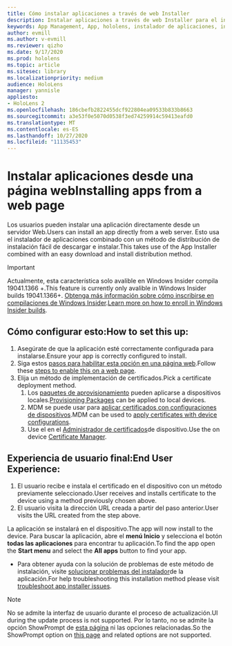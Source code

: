 ```yaml
---
title: Cómo instalar aplicaciones a través de web Installer
description: Instalar aplicaciones a través de web Installer para el instalador de aplicaciones
keywords: App Management, App, hololens, instalador de aplicaciones, instalación Web
author: evmill
ms.author: v-evmill
ms.reviewer: qizho
ms.date: 9/17/2020
ms.prod: hololens
ms.topic: article
ms.sitesec: library
ms.localizationpriority: medium
audience: HoloLens
manager: yannisle
appliesto:
- HoloLens 2
ms.openlocfilehash: 186cbefb2822455dcf922804ea09533b833b8663
ms.sourcegitcommit: a3e53f0e5070d0538f3ed74259914c59413eafd0
ms.translationtype: MT
ms.contentlocale: es-ES
ms.lasthandoff: 10/27/2020
ms.locfileid: "11135453"
---
```

# <span data-ttu-id="07a3d-104">Instalar aplicaciones desde una página web</span><span class="sxs-lookup"><span data-stu-id="07a3d-104">Installing apps from a web page</span></span>

<span data-ttu-id="07a3d-105">Los usuarios pueden instalar una aplicación directamente desde un servidor Web.</span><span class="sxs-lookup"><span data-stu-id="07a3d-105">Users can install an app directly from a web server.</span></span> <span data-ttu-id="07a3d-106">Esto usa el instalador de aplicaciones combinado con un método de distribución de instalación fácil de descargar e instalar.</span><span class="sxs-lookup"><span data-stu-id="07a3d-106">This takes use of the App Installer combined with an easy download and install distribution method.</span></span> 

> [!IMPORTANT]
> <span data-ttu-id="07a3d-107">Actualmente, esta característica solo avalible en Windows Insider compila 19041.1366 +.</span><span class="sxs-lookup"><span data-stu-id="07a3d-107">This feature is currently only avalible in Windows Insider builds 19041.1366+.</span></span> <span data-ttu-id="07a3d-108">[Obtenga más información sobre cómo inscribirse en compilaciones de Windows Insider](hololens-insider.md).</span><span class="sxs-lookup"><span data-stu-id="07a3d-108">[Learn more on how to enroll in Windows Insider builds](hololens-insider.md).</span></span>

## <span data-ttu-id="07a3d-109">Cómo configurar esto:</span><span class="sxs-lookup"><span data-stu-id="07a3d-109">How to set this up:</span></span>
1.  <span data-ttu-id="07a3d-110">Asegúrate de que la aplicación esté correctamente configurada para instalarse.</span><span class="sxs-lookup"><span data-stu-id="07a3d-110">Ensure your app is correctly configured to install.</span></span>
1.  <span data-ttu-id="07a3d-111">Siga estos [pasos para habilitar esta opción en una página web](https://docs.microsoft.com/windows/msix/app-installer/installing-windows10-apps-web#how-to-enable-this-on-a-webpage).</span><span class="sxs-lookup"><span data-stu-id="07a3d-111">Follow these [steps to enable this on a web page](https://docs.microsoft.com/windows/msix/app-installer/installing-windows10-apps-web#how-to-enable-this-on-a-webpage).</span></span> 
1.  <span data-ttu-id="07a3d-112">Elija un método de implementación de certificados.</span><span class="sxs-lookup"><span data-stu-id="07a3d-112">Pick a certificate deployment method.</span></span> 
    1.  <span data-ttu-id="07a3d-113">Los [paquetes de aprovisionamiento](hololens-provisioning.md) pueden aplicarse a dispositivos locales.</span><span class="sxs-lookup"><span data-stu-id="07a3d-113">[Provisioning Packages](hololens-provisioning.md) can be applied to local devices.</span></span>
    1.  <span data-ttu-id="07a3d-114">MDM se puede usar para [aplicar certificados con configuraciones de dispositivos](https://docs.microsoft.com/mem/intune/protect/certificates-configure).</span><span class="sxs-lookup"><span data-stu-id="07a3d-114">MDM can be used to [apply certificates with device configurations](https://docs.microsoft.com/mem/intune/protect/certificates-configure).</span></span>
    1.  <span data-ttu-id="07a3d-115">Use el en el [Administrador de certificados](hololens-insider.md#certificate-manager)de dispositivo.</span><span class="sxs-lookup"><span data-stu-id="07a3d-115">Use the on device [Certificate Manager](hololens-insider.md#certificate-manager).</span></span> 

## <span data-ttu-id="07a3d-116">Experiencia de usuario final:</span><span class="sxs-lookup"><span data-stu-id="07a3d-116">End User Experience:</span></span>
1.  <span data-ttu-id="07a3d-117">El usuario recibe e instala el certificado en el dispositivo con un método previamente seleccionado.</span><span class="sxs-lookup"><span data-stu-id="07a3d-117">User receives and installs certificate to the device using a method previously chosen above.</span></span> 
1.  <span data-ttu-id="07a3d-118">El usuario visita la dirección URL creada a partir del paso anterior.</span><span class="sxs-lookup"><span data-stu-id="07a3d-118">User visits the URL created from the step above.</span></span>

<span data-ttu-id="07a3d-119">La aplicación se instalará en el dispositivo.</span><span class="sxs-lookup"><span data-stu-id="07a3d-119">The app will now install to the device.</span></span> <span data-ttu-id="07a3d-120">Para buscar la aplicación, abre el **menú Inicio** y selecciona el botón **todas las aplicaciones** para encontrar tu aplicación.</span><span class="sxs-lookup"><span data-stu-id="07a3d-120">To find the app open the **Start menu** and select the **All apps** button to find your app.</span></span> 

-   <span data-ttu-id="07a3d-121">Para obtener ayuda con la solución de problemas de este método de instalación, visite [solucionar problemas del instalador](https://docs.microsoft.com/windows/msix/app-installer/troubleshoot-appinstaller-issues)de la aplicación.</span><span class="sxs-lookup"><span data-stu-id="07a3d-121">For help troubleshooting this installation method please visit [troubleshoot app installer issues](https://docs.microsoft.com/windows/msix/app-installer/troubleshoot-appinstaller-issues).</span></span> 

> [!NOTE]
> <span data-ttu-id="07a3d-122">No se admite la interfaz de usuario durante el proceso de actualización.</span><span class="sxs-lookup"><span data-stu-id="07a3d-122">UI during the update process is not supported.</span></span> <span data-ttu-id="07a3d-123">Por lo tanto, no se admite la opción ShowPrompt de [esta página](https://docs.microsoft.com/windows/msix/app-installer/update-settings) ni las opciones relacionadas.</span><span class="sxs-lookup"><span data-stu-id="07a3d-123">So the ShowPrompt option on [this page](https://docs.microsoft.com/windows/msix/app-installer/update-settings) and related options are not supported.</span></span>
